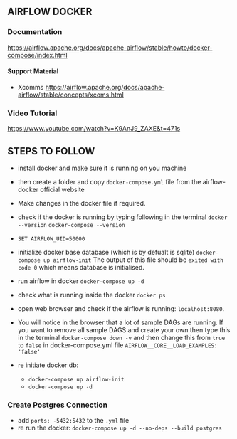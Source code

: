 ## AIRFLOW DOCKER
### Documentation
https://airflow.apache.org/docs/apache-airflow/stable/howto/docker-compose/index.html 

#### Support Material
- Xcomms https://airflow.apache.org/docs/apache-airflow/stable/concepts/xcoms.html 

### Video Tutorial
https://www.youtube.com/watch?v=K9AnJ9_ZAXE&t=471s 

## STEPS TO FOLLOW
- install docker and make sure it is running on you machine
- then create a folder and copy `docker-compose.yml` file from the airflow-docker official website
-  Make changes in the docker file if required.
- check if the docker is running by typing following in the terminal
`docker --version`
`docker-compose --version`

- `SET AIRFLOW_UID=50000`
- initialize docker base database (which is by defualt is sqlite)
`docker-compose up airflow-init`
The output of this file should be `exited with code 0` which means database is initialised. 
- run airflow in docker 
`docker-compose up -d` 
- check what is running inside the docker
`docker ps`

- open web browser and check if the airflow is running: `localhost:8080`. 

- You will notice in the browser that a lot of sample DAGs are running. If you want to remove all sample DAGS and create your own then type this in the terminal
`docker-compose down -v` 
and then change this from `true` to `false` in docker-compose.yml file
`AIRFLOW__CORE__LOAD_EXAMPLES: 'false'`

- re initiate docker db:
    - `docker-compose up airflow-init`
    - `docker-compose up -d`  

### Create Postgres Connection 
- add `ports: -5432:5432` to the `.yml` file 
- re run the docker:
`docker-compose up -d --no-deps --build postgres` 
